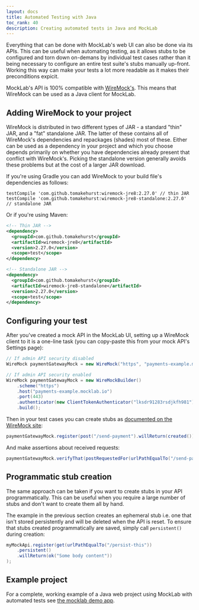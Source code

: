 ```yaml
---
layout: docs
title: Automated Testing with Java
toc_rank: 40
description: Creating automated tests in Java and MockLab
---
```


Everything that can be done with MockLab's web UI can also be done via its APIs. This can be useful when automating
testing, as it allows stubs to be configured and torn down on-demans by individual test cases rather than it being
necessary to configure an entire test suite's stubs manually up-front. Working this way can make your tests a lot more
readable as it makes their preconditions expicit.

MockLab's API is 100% compatible with [WireMock's](http://wiremock.org/docs/api/). This means that WireMock
can be used as a Java client for MockLab.

## Adding WireMock to your project

WireMock is distributed in two different types of JAR - a standard "thin" JAR, and a "fat" standalone JAR. The latter of these
contains all of WireMock's dependencies and repackages (shades) most of these. Either can be used as a dependency in your
project and which you choose depends primarily on whether you have dependencies already present that conflict with WireMock's.
Picking the standalone version generally avoids these problems but at the cost of a larger JAR download.

If you're using Gradle you can add WireMock to your build file's dependencies as follows:

```
testCompile 'com.github.tomakehurst:wiremock-jre8:2.27.0' // thin JAR
testCompile 'com.github.tomakehurst:wiremock-jre8-standalone:2.27.0' // standalone JAR
```

Or if you're using Maven:

```xml
<!-- Thin JAR -->
<dependency>
  <groupId>com.github.tomakehurst</groupId>
  <artifactId>wiremock-jre8</artifactId>
  <version>2.27.0</version>
  <scope>test</scope>
</dependency>

<!-- Standalone JAR -->
<dependency>
  <groupId>com.github.tomakehurst</groupId>
  <artifactId>wiremock-jre8-standalone</artifactId>
  <version>2.27.0</version>
  <scope>test</scope>
</dependency>
```

## Configuring your test

After you've created a mock API in the MockLab UI, setting up a WireMock client to it is a one-line task (you can copy-paste this from
your mock API's Settings page):

```java
// If admin API security disabled
WireMock paymentGatewayMock = new WireMock("https", "payments-example.mocklab.io", 443);

// If admin API security enabled
WireMock paymentGatewayMock = new WireMockBuilder()
    .scheme("https")
    .host("payments-example.mocklab.io")
    .port(443)
    .authenticator(new ClientTokenAuthenticator("lksdr91283rsdjkfh981"))
    .build();
```

Then in your test cases you can create stubs as [documented on the WireMock site](http://wiremock.org/docs/stubbing/):

```java
paymentGatewayMock.register(post("/send-payment").willReturn(created()));
```

And make assertions about received requests:

```java
paymentGatewayMock.verifyThat(postRequestedFor(urlPathEqualTo("/send-payment")));
```

## Programmatic stub creation

The same approach can be taken if you want to create stubs in your API programmatically.
This can be useful when you require a large number of stubs and don't want to create
them all by hand.

The example in the previous section creates an ephemeral stub i.e. one that isn't
stored persistently and will be deleted when the API is reset. To ensure that stubs
created programmatically are saved, simply call `persistent()` during creation:

```java
myMockApi.register(get(urlPathEqualTo("/persist-this"))
    .persistent()
    .willReturn(ok("Some body content"))
);
```

## Example project

For a complete, working example of a Java web project using MockLab with automated tests see [the mocklab demo app](https://github.com/mocklab/mocklab-demo-app).

